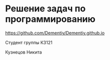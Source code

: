 # Решение задач по программированию

https://github.com/Dementiy/Dementiy.github.io

Студент группы К3121 

Кузнецов Никита
